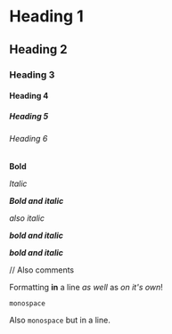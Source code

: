 # Heading 1
## Heading 2
### Heading 3
#### Heading 4
##### Heading 5
###### Heading 6

**Bold**

*Italic*

***Bold and italic***

_also italic_

**_bold and italic_**

_**bold and italic**_

// Also comments

Formatting **in** a line *as well* as _on it's own_!

`monospace`

Also `monospace` but in a line.


